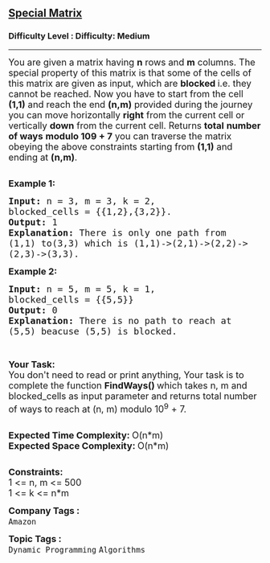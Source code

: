 <h2><a href="https://www.geeksforgeeks.org/problems/special-matrix4201/1">Special Matrix</a></h2><h3>Difficulty Level : Difficulty: Medium</h3><hr><div class="problems_problem_content__Xm_eO"><p><span style="font-size: 18px;">You are given a matrix having <strong>n</strong> rows and <strong>m</strong> columns. The special property of this matrix is that some of the cells of this matrix are given as input, which are <strong>blocked&nbsp;</strong>i.e. they cannot be reached. Now you have to start from the cell <strong>(1,1)</strong> and reach the end <strong>(n,m)</strong> provided during the journey you can move horizontally <strong>right</strong> from the current cell or vertically <strong>down</strong> from the current cell. Returns <strong>total</strong> <strong>number of ways</strong> <strong>modulo 109 + 7</strong> you can traverse the matrix obeying the above constraints starting from <strong>(1,1)</strong> and ending at <strong>(n,m)</strong>.</span><br>&nbsp;</p>
<p><span style="font-size: 18px;"><strong>Example 1:</strong></span></p>
<pre><span style="font-size: 18px;"><strong>Input: </strong>n = 3, m = 3, k = 2,
blocked_cells = {{1,2},{3,2}}.
<strong>Output: </strong>1
<strong>Explanation: </strong>There is only one path from
(1,1) to(3,3) which is (1,1)-&gt;(2,1)-&gt;(2,2)-&gt;
(2,3)-&gt;(3,3).</span>
</pre>
<p><span style="font-size: 18px;"><strong>Example 2:</strong></span></p>
<pre><span style="font-size: 18px;"><strong>Input: </strong>n = 5, m = 5, k = 1,
blocked_cells = {{5,5}}
<strong>Output: </strong>0
<strong>Explanation: </strong>There is no path to reach at 
(5,5) beacuse (5,5) is blocked.</span>
</pre>
<p>&nbsp;</p>
<p><span style="font-size: 18px;"><strong>Your Task:</strong><br>You don't need to read or print anything, Your task is to complete the function&nbsp;<strong>FindWays()&nbsp;</strong>which takes n, m and blocked_cells as input parameter and returns total number of ways to reach at (n, m) modulo 10<sup>9</sup>&nbsp;+ 7.</span><br>&nbsp;</p>
<p><span style="font-size: 18px;"><strong>Expected Time Complexity:&nbsp;</strong>O(n*m)<br><strong>Expected Space Complexity:&nbsp;</strong>O(n*m)</span><br>&nbsp;</p>
<p><span style="font-size: 18px;"><strong>Constraints:</strong><br>1 &lt;= n, m &lt;= 500<br>1 &lt;= k &lt;= n*m&nbsp;</span></p></div><p><span style=font-size:18px><strong>Company Tags : </strong><br><code>Amazon</code>&nbsp;<br><p><span style=font-size:18px><strong>Topic Tags : </strong><br><code>Dynamic Programming</code>&nbsp;<code>Algorithms</code>&nbsp;